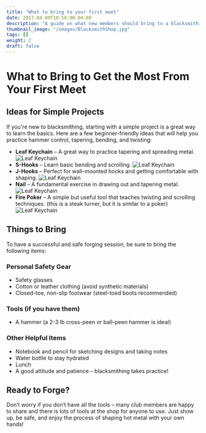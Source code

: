 ```yaml
---
title: "What to bring to your first meet"
date: 2017-04-09T10:58:08-04:00
description: "A guide on what new members should bring to a blacksmithing meet at our club."
thumbnail_image: "/images/BlacksmithShop.jpg"
tags: []
weight: 2
draft: false
---
```

# What to Bring to Get the Most From Your First Meet

## Ideas for Simple Projects
If you're new to blacksmithing, starting with a simple project is a great way to learn the basics. Here are a few beginner-friendly ideas that will help you practice hammer control, tapering, bending, and twisting:

- **Leaf Keychain** – A great way to practice tapering and spreading metal.<br>
![Leaf Keychain](/HugoAlbertaBlacksmiths/images/leaf.png)
- **S-Hooks** – Learn basic bending and scrolling.
![Leaf Keychain](/HugoAlbertaBlacksmiths/images/s-hooks.png)
- **J-Hooks** – Perfect for wall-mounted hooks and getting comfortable with shaping.
![Leaf Keychain](/HugoAlbertaBlacksmiths/images/j-hooks.png)
- **Nail** – A fundamental exercise in drawing out and tapering metal.
![Leaf Keychain](/HugoAlbertaBlacksmiths/images/nail.png)
- **Fire Poker** – A simple but useful tool that teaches twisting and scrolling techniques. (this is a steak turner, but it is similar to a poker)
![Leaf Keychain](/HugoAlbertaBlacksmiths/images/poker.png)

## Things to Bring
To have a successful and safe forging session, be sure to bring the following items:

### Personal Safety Gear
- Safety glasses
- Cotton or leather clothing (avoid synthetic materials)
- Closed-toe, non-slip footwear (steel-toed boots recommended)

### Tools (if you have them)
- A hammer (a 2-3 lb cross-peen or ball-peen hammer is ideal)

### Other Helpful Items
- Notebook and pencil for sketching designs and taking notes
- Water bottle to stay hydrated
- Lunch
- A good attitude and patience – blacksmithing takes practice!

## Ready to Forge?
Don’t worry if you don’t have all the tools – many club members are happy to share and there is lots of tools at the shop for anyone to use. Just show up, be safe, and enjoy the process of shaping hot metal with your own hands!



